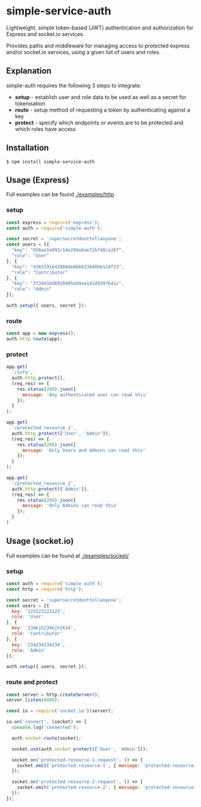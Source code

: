 # simple-service-auth

Lightweight, simple token-based (JWT) authentication and authorization for Express and socket.io services.

Provides paths and middleware for managing access to protected express and/or socket.io services, using a given list of users and roles.

## Explanation
simple-auth requires the following 3 steps to integrate:

- **setup** - establish user and role data to be used as well as a secret for tokenisation
- **route** - setup method of requesting a token by authenticating against a key
- **protect** - specify which endpoints or events are to be protected and which roles have access

## Installation
```
$ npm install simple-service-auth
```

## Usage (Express)

Full examples can be found [./examples/http](./examples/http)

### setup

```javascript
const express = require('express');
const auth = require('simple-auth');

const secret = 'supersecretdonttellanyone';
const users = [{
  "key": "b56ae1e091c14e26be6aef2bf48ca267",
  "role": "User"
}, {
  "key": "d363191642804de8b66236d0bb124f23",
  "role": "Contributor"
}, {
  "key": "3734d1bd6928465eb9aa141d9397b41c",
  "role": "Admin"
}];

auth.setup({ users, secret });
```

### route

```javascript
const app = new express();
auth.http.route(app);
```

### protect

```javascript
app.get(
  '/info',
  auth.http.protect(),
  (req,res) => {
    res.status(200).json({ 
      message: 'Any authenticated user can read this' 
    });
  }
);

app.get(
  '/protected_resource_1',
  auth.http.protect(['User', 'Admin']),
  (req,res) => {
    res.status(200).json({ 
      message: 'Only Users and Admins can read this' 
    });
  }
);

app.get(
  '/protected_resource_2',
  auth.http.protect(['Admin']),
  (req,res) => {
    res.status(200).json({ 
      message: 'Only Admins can read this' 
    });
  }
)
```

## Usage (socket.io)

Full examples can be found at [./examples/socket/](./examples/socket/)

### setup

```javascript
const auth = require('simple-auth');
const http = require('http');

const secret = 'supersecretdonttellanyone';
const users = [{
  key: '123123123123',
  role: 'User'
}, {
  key: '234kjh234kjh2k34',
  role: 'Contributor'
}, {
  key: '234234234234',
  role: 'Admin'
}];

auth.setup({ users, secret });
```

### route and protect

```javascript
const server = http.createServer();
server.listen(8080);

const io = require('socket.io')(server);

io.on('connect', (socket) => {
  console.log('connected');

  auth.socket.route(socket);

  socket.use(auth.socket.protect(['User', 'Admin']));

  socket.on('protected-resource-1-request', () => {
    socket.emit('protected-resource-1', { message: 'protected-resource-1'});
  });

  socket.on('protected-resource-2-request', () => {
    socket.emit('protected-resource-2', { message: 'protected-resource-2'});
  });
});
```

